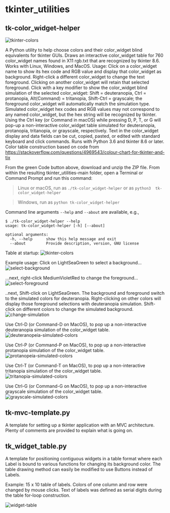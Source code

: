 # tkinter_utilities
## tk-color_widget-helper
![tkinter-colors](images/helper_icon256.png)

A Python utility to help choose colors and their color_widget blind equivalents
for tkinter GUIs. Draws an interactive color_widget table for 760 color_widget names
found in X11 rgb.txt that are recognized by tkinter 8.6. Works with 
Linux, Windows, and MacOS.
   Usage: Click on a color_widget name to show its hex code and RGB
value and display that color_widget as background. Right-click a different color_widget
to change the text foreground. Clicking on another color_widget will retain
that selected foreground. Click with a key modifier to show the
color_widget blind simulation of the selected color_widget: Shift = deuteranopia,
Ctrl = protanopia, Alt(Command) = tritanopia, Shift-Ctrl = grayscale;
the foreground color_widget will automatically match the simulation
type. Simulated color_widget hex codes and RGB values may not correspond to any
named color_widget, but the hex string will be recognized by tkinter.
    Using the Ctrl key (or Command in macOS) while pressing D, P, T, or
G will pop-up a non-interactive color_widget table simulated for deuteranopia,
protanopia, tritanopia, or grayscale, respectively.
    Text in the color_widget display and data fields can be cut, copied, pasted,
or edited with standard keyboard and click commands. Runs with Python 3.6
and tkinter 8.6 or later.
Color table construction based on code from
https://stackoverflow.com/questions/4969543/colour-chart-for-tkinter-and-tix

From the green Code button above, download and unzip the ZIP file. From within the resulting tkinter_utilities-main folder, open a Terminal or Command Prompt and run this command:

>Linux or macOS, run as `./tk-color_widget-helper` or as `python3  tk-color_widget-helper`

>Windows, run as `python tk-color_widget-helper`

Command line arguments `--help` and `--about` are available, e.g.,
```
$ ./tk-color_widget-helper --help
usage: tk-color_widget-helper [-h] [--about]

optional arguments:
  -h, --help      show this help message and exit
  --about         Provide description, version, GNU license
```

Table at startup:
![tkinter-colors](images/full_color_start.png)

Example usage: Click on LightSeaGreen to select a background...
![select-background](images/select-bg.png)

...next, right-click MediumVioletRed to change the foreground...
![select-foreground](images/select-fg.png)

..next, Shift-click on LightSeaGreen. The background and foreground switch to the simulated colors for deuteranopia. Right-clicking on other colors will display those foreground selections with deuteranopia simulation. Shift-click on different colors to change the simulated background. 
![change-simulation](images/select-deuteranopia.png)

Use Ctrl-D (or Command-D on MacOS), to pop up a non-interactive deuteranopia simulation of the color_widget table.
![deuteranopeia-simulated-colors](images/deuteranopia_colortable.png)

Use Ctrl-P (or Command-P on MacOS), to pop up a non-interactive protanopia simulation of the color_widget table.
![protanopeia-simulated-colors](images/protanopia_colortable.png)

Use Ctrl-T (or Command-T on MacOS), to pop up a non-interactive tritanopia simulation of the color_widget table.
![tritanopia-simulated-colors](images/tritanopia_colortable.png)

Use Ctrl-G (or Command-G on MacOS), to pop up a non-interactive grayscale simulation of the color_widget table.
![grayscale-simulated-colors](images/grayscale_colortable.png)

## tk-mvc-template.py
A template for setting up a tkinter application with an MVC architecture. Plenty of comments are provided to explain what is going on.
## tk_widget_table.py
A template for positioning contiguous widgets in a table format where each Label is bound to various functions for changing its background color. The table drawing method can easily be modified to use Buttons instead of Labels.

Example: 15 x 10 table of labels. Colors of one column and row were changed by mouse clicks. Text of labels was defined as serial digits during the table for-loop construction.

![widget-table](images/widget_table.png)
